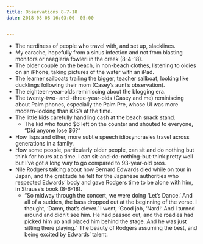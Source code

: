 ```yaml
---
title: Observations 8-7-18
date: 2018-08-08 16:03:00 -05:00


---
```


- The nerdiness of people who travel with, and set up, slacklines.
- My earache, hopefully from a sinus infection and not from blasting monitors or naegleria fowleri in the creek (8-4-18).
- The older couple on the beach, in non-beach clothes, listening to oldies on an iPhone, taking pictures of the water with an iPad.
- The learner sailboats trailing the bigger, teacher sailboat, looking like ducklings following their mom (Casey’s aunt’s observation).
- The eighteen-year-olds reminiscing about the blogging era.
- The twenty-two- and -three-year-olds (Casey and me) reminiscing about Palm phones, especially the Palm Pre, whose UI was more modern-looking than iOS’s at the time.
- The little kids carefully handling cash at the beach snack stand.
	- The kid who found $6 left on the counter and shouted to everyone, “Did anyone lose $6?”
- How lisps and other, more subtle speech idiosyncrasies travel across generations in a family.
- How some people, particularly older people, can sit and do nothing but think for hours at a time. I can sit-and-do-nothing-but-think pretty well but I’ve got a long way to go compared to 93-year-old pros.
- Nile Rodgers talking about how Bernard Edwards died while on tour in Japan, and the gratitude he felt for the Japanese authorities who respected Edwards’ body and gave Rodgers time to be alone with him, in Strauss’s book (8-6-18).
	- “So midway through the concert, we were doing ‘Let’s Dance.’ And all of a sudden, the bass dropped out at the beginning of the verse. I thought, ‘Damn, that’s clever.’ I went, ‘Good job, ‘Nard!’ And I turned around and didn’t see him. He had passed out, and the roadies had picked him up and placed him behind the stage. And he was just sitting there playing.” The beauty of Rodgers assuming the best, and being excited by Edwards’ talent.